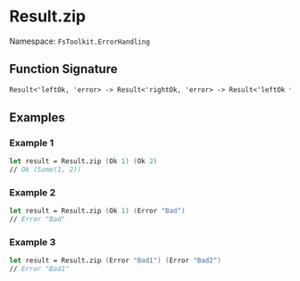 # Result.zip

Namespace: `FsToolkit.ErrorHandling`

## Function Signature

```fsharp
Result<'leftOk, 'error> -> Result<'rightOk, 'error> -> Result<'leftOk * 'rightOk, 'error>
```

## Examples

### Example 1

```fsharp
let result = Result.zip (Ok 1) (Ok 2)
// Ok (Some(1, 2))
```

### Example 2

```fsharp
let result = Result.zip (Ok 1) (Error "Bad")
// Error "Bad"
```

### Example 3

```fsharp
let result = Result.zip (Error "Bad1") (Error "Bad2")
// Error "Bad1"
```
